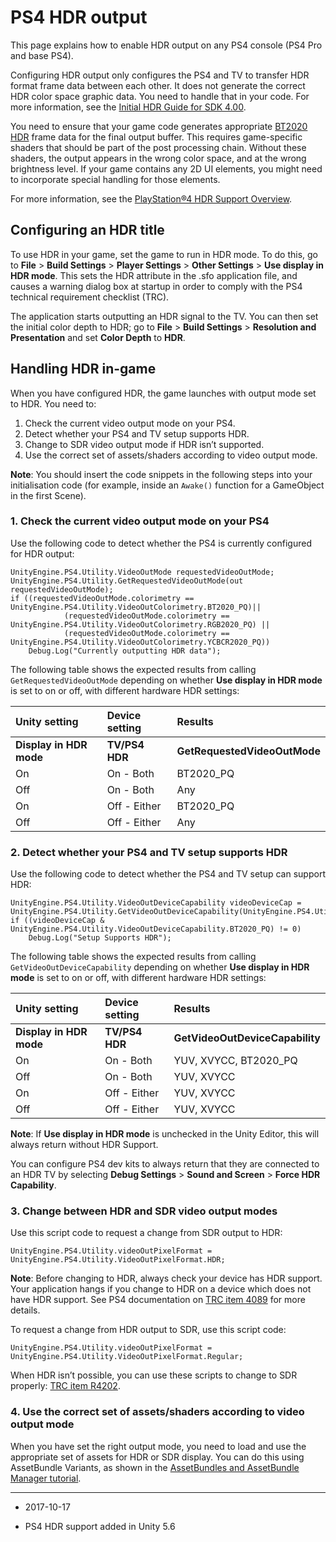 # PS4 HDR output

This page explains how to enable HDR output on any PS4 console (PS4 Pro and base PS4).

Configuring HDR output only configures the PS4 and TV to transfer HDR format frame data between each other. It does not generate the correct HDR color space graphic data. You need to handle that in your code. For more information, see the [Initial HDR Guide for SDK 4.00](https://ps4.siedev.net/projects/sdk/dl/dl/1930/10099/Initial%20HDR%20Guide%20for%20SDK%204.00.pdf).

You need to ensure that your game code generates appropriate [BT2020 HDR](https://en.wikipedia.org/wiki/Rec._2020) frame data for the final output buffer. This requires game-specific shaders that should be part of the post processing chain. Without these shaders, the output appears in the wrong color space, and at the wrong brightness level. If your game contains any 2D UI elements, you might need to incorporate special handling for those elements. 

For more information, see the [PlayStation®4 HDR Support Overview](https://ps4.siedev.net/projects/sdk/dl/dl/1930/10098/PS4%20HDR%20Support%20Overview%20v1.0%20en.pdf).

## Configuring an HDR title

To use HDR in your game, set the game to run in HDR mode. To do this, go to __File__ > __Build Settings__ > __Player Settings__ > __Other Settings__ > __Use display in HDR mode__. This sets the HDR attribute in the .sfo application file, and causes a warning dialog box at startup in order to comply with the PS4 technical requirement checklist (TRC).

The application starts outputting an HDR signal to the TV. You can then set the initial color depth to HDR; go to __File__ > __Build Settings__ > __Resolution and Presentation__ and set __Color Depth__ to __HDR__.


## Handling HDR in-game

When you have configured HDR, the game launches with output mode set to HDR. You need to:

1. Check the current video output mode on your PS4.
2. Detect whether your PS4 and TV setup supports HDR.
3. Change to SDR video output mode if HDR isn’t supported.
4. Use the correct set of assets/shaders according to video output mode.

**Note**: You should insert the code snippets in the following steps into your initialisation code (for example, inside an `Awake()` function for a GameObject in the first Scene).



### 1. Check the current video output mode on your PS4

Use the following code to detect whether the PS4 is currently configured for HDR output:

```
UnityEngine.PS4.Utility.VideoOutMode requestedVideoOutMode;
UnityEngine.PS4.Utility.GetRequestedVideoOutMode(out requestedVideoOutMode);
if ((requestedVideoOutMode.colorimetry == UnityEngine.PS4.Utility.VideoOutColorimetry.BT2020_PQ)||
            (requestedVideoOutMode.colorimetry == UnityEngine.PS4.Utility.VideoOutColorimetry.RGB2020_PQ) ||
            (requestedVideoOutMode.colorimetry == UnityEngine.PS4.Utility.VideoOutColorimetry.YCBCR2020_PQ))
	Debug.Log("Currently outputting HDR data");
```

The following table shows the expected results from calling `GetRequestedVideoOutMode` depending on whether __Use display in HDR mode__ is set to on or off, with different hardware HDR settings:


|**Unity setting**|**Device setting**|**Results**|
|:---|:---|:---|
|__Display in HDR mode__ |**TV/PS4 HDR**|**GetRequestedVideoOutMode**|
|On| On - Both |BT2020_PQ|
|Off|On - Both|Any|
|On|Off - Either|BT2020_PQ|
|Off|Off - Either|Any|



### 2. Detect whether your PS4 and TV setup supports HDR


Use the following code to detect whether the PS4 and TV setup can support HDR:

```
UnityEngine.PS4.Utility.VideoOutDeviceCapability videoDeviceCap = UnityEngine.PS4.Utility.GetVideoOutDeviceCapability(UnityEngine.PS4.Utility.videoOutPortHandle);
if ((videoDeviceCap & UnityEngine.PS4.Utility.VideoOutDeviceCapability.BT2020_PQ) != 0)
	Debug.Log("Setup Supports HDR");
```

The following table shows the expected results from calling `GetVideoOutDeviceCapability` depending on whether __Use display in HDR mode__ is set to on or off, with different hardware HDR settings:

|**Unity setting**|**Device setting**|**Results**|
|:---|:---|:---|
|__Display in HDR mode__ |**TV/PS4 HDR**|**GetVideoOutDeviceCapability**|
|On| On - Both |YUV, XVYCC, BT2020_PQ|
|Off|On - Both|YUV, XVYCC|
|On|Off - Either|YUV, XVYCC|
|Off|Off - Either|YUV, XVYCC|

**Note**: If __Use display in HDR mode__ is unchecked in the Unity Editor, this will always return without HDR Support.

You can configure PS4 dev kits to always return that they are connected to an HDR TV by selecting __Debug Settings__ > __Sound and Screen__ > __Force HDR Capability__.



### 3. Change between HDR and SDR video output modes

Use this script code to request a change from SDR output to HDR:

```
UnityEngine.PS4.Utility.videoOutPixelFormat = UnityEngine.PS4.Utility.VideoOutPixelFormat.HDR;
```

**Note**: Before changing to HDR, always check your device has HDR support. Your application hangs if you change to HDR on a device which does not have HDR support. See PS4 documentation on [TRC item 4089](https://ps4.siedev.net/resources/documents/TRC/2017.10/TRC/R4089.html) for more details.

To request a change from HDR output to SDR, use this script code:

```
UnityEngine.PS4.Utility.videoOutPixelFormat = UnityEngine.PS4.Utility.VideoOutPixelFormat.Regular;
```

When HDR isn’t possible, you can use these scripts to change to SDR properly: [TRC item R4202](https://ps4.siedev.net/resources/documents/TRC/2017.10/TRC/R4202.html).



### 4. Use the correct set of assets/shaders according to video output mode

When you have set the right output mode, you need to load and use the appropriate set of assets for HDR or SDR display. You can do this using AssetBundle Variants, as shown in the [AssetBundles and AssetBundle Manager tutorial](https://unity3d.com/learn/tutorials/topics/scripting/assetbundles-and-assetbundle-manager).





---

* <span class="page-edit">2017-10-17  <!-- include IncludeTextNewPageYesEdit --></span>

* <span class="page-history">PS4 HDR support added in Unity 5.6</span>






